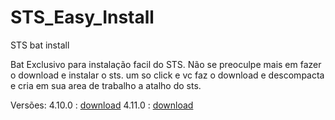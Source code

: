 # STS_Easy_Install
STS bat install


Bat Exclusivo para instalação facil do STS. Não se preoculpe mais em fazer o download e instalar o sts.
um so click e vc faz o download e descompacta e cria em sua area de trabalho a atalho do sts.

Versões:
  4.10.0 : <a href="https://github.com/adamis/STS_Easy_Install/blob/main/4.10.0.RELEASE.bat" download="4.10.0.RELEASE.bat">download</a>
  4.11.0 : <a href="https://github.com/adamis/STS_Easy_Install/blob/main/4.11.0.RELEASE.bat" download="4.11.0.RELEASE.bat">download</a>

